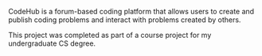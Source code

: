 CodeHub is a forum-based coding platform that allows users to create and publish coding problems and interact with problems created by others.

This project was completed as part of a course project for my undergraduate CS degree.
